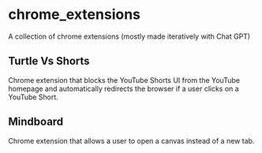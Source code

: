 # chrome_extensions
A collection of chrome extensions (mostly made iteratively with Chat GPT)

## Turtle Vs Shorts
Chrome extension that blocks the YouTube Shorts UI from the YouTube homepage and automatically redirects the browser if a user clicks on a YouTube Short. 

## Mindboard
Chrome extension that allows a user to open a canvas instead of a new tab.
